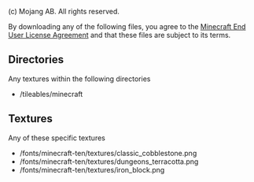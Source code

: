 (c) Mojang AB. All rights reserved.

By downloading any of the following files, you agree to the [Minecraft End User License Agreement](https://www.minecraft.net/en-us/eula) and that these files are subject to its terms.

## Directories
Any textures within the following directories
- /tileables/minecraft

## Textures
Any of these specific textures
- /fonts/minecraft-ten/textures/classic_cobblestone.png
- /fonts/minecraft-ten/textures/dungeons_terracotta.png
- /fonts/minecraft-ten/textures/iron_block.png
